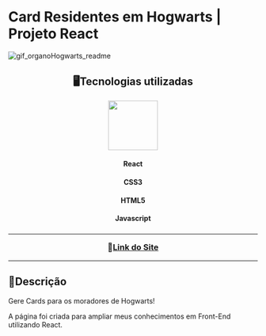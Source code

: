 # Card Residentes em Hogwarts | Projeto React

![gif_organoHogwarts_readme](https://github.com/EnzowMb/Card-Residentes-Hogwarts-Projeto-React/assets/89809584/ea0618df-e03b-48b7-b062-2d34748e55e7#vitrinedev)

<div align="center">

  <h2>🖥Tecnologias utilizadas</h2>

  <img src="https://github.com/EnzowMb/Card-Residentes-Hogwarts-Projeto-React/assets/89809584/b43d033a-35f7-4b8d-b641-c67183e1a40b" width="100px"/><br>
  <h4>React</h4>
  <h4>CSS3</h4>
  <h4>HTML5</h4>
  <h4>Javascript</h4>
  
</div>

<h3 align="center"><hr>🔗<a href="https://card-residentes-hogwarts-projeto-react.vercel.app/" >Link do Site</a><hr></h3>

<h2>📜Descrição</h2>

Gere Cards para os moradores de Hogwarts!

A página foi criada para ampliar meus conhecimentos em Front-End utilizando React.
